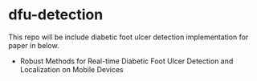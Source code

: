 # dfu-detection
This repo will be include diabetic foot ulcer detection implementation for paper in below.

- Robust Methods for Real-time Diabetic Foot Ulcer Detection and Localization on Mobile Devices
